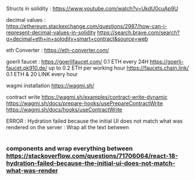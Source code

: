 Structs in solidity :
https://www.youtube.com/watch?v=UkdU0cuAp9U

decimal values :
https://ethereum.stackexchange.com/questions/2987/how-can-i-represent-decimal-values-in-solidity
https://search.brave.com/search?q=decimal+eth+in+solodity+smart+contract&source=web

eth Converter :
https://eth-converter.com/

goerli faucet :
https://goerlifaucet.com/ 0.1 ETH every 24H
https://goerli-faucet.pk910.de/ up to 0.2 ETH per working hour
https://faucets.chain.link/ 0.1 ETH & 20 LINK every hour

wagmi installation
https://wagmi.sh/

contract write
https://wagmi.sh/examples/contract-write-dynamic
https://wagmi.sh/docs/prepare-hooks/usePrepareContractWrite
https://wagmi.sh/docs/hooks/useContractWrite

ERROR : Hydration failed because the initial UI does not match what was rendered on the server :
Wrap all the text between <h1> <h2> <h3> components and wrap everything between <div>
https://stackoverflow.com/questions/71706064/react-18-hydration-failed-because-the-initial-ui-does-not-match-what-was-render
